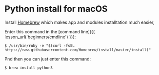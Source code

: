 # Python install for macOS

Install [Homebrew](http://brew.sh) which makes app and modules installtation
much easier,


Enter this command in the [command line]({{ lesson_url('beginners/cmdline') }}):

```console
$ /usr/bin/ruby -e "$(curl -fsSL https://raw.githubusercontent.com/Homebrew/install/master/install)"
```

Pnd then you can just enter this command:

```console
$ brew install python3
```

